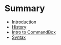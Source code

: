 # Summary

* [Introduction](README.md)
* [History](history.md)
* [Intro to CommandBox](intro-to-commandbox.md)
* [Syntax](syntax.md)


